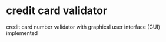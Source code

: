 # credit card validator

credit card number validator with graphical user interface (GUI) implemented
